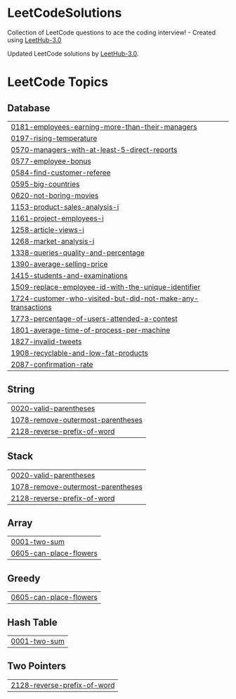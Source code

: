 # LeetCodeSolutions

Collection of LeetCode questions to ace the coding interview! - Created using [LeetHub-3.0](https://github.com/raphaelheinz/LeetHub-3.0)

Updated LeetCode solutions by [LeetHub-3.0](https://github.com/raphaelheinz/LeetHub-3.0).

<!---LeetCode Topics Start-->
# LeetCode Topics
## Database
|  |
| ------- |
| [0181-employees-earning-more-than-their-managers](https://github.com/dan61013/LeetCodeSolutions/tree/master/0181-employees-earning-more-than-their-managers) |
| [0197-rising-temperature](https://github.com/dan61013/LeetCodeSolutions/tree/master/0197-rising-temperature) |
| [0570-managers-with-at-least-5-direct-reports](https://github.com/dan61013/LeetCodeSolutions/tree/master/0570-managers-with-at-least-5-direct-reports) |
| [0577-employee-bonus](https://github.com/dan61013/LeetCodeSolutions/tree/master/0577-employee-bonus) |
| [0584-find-customer-referee](https://github.com/dan61013/LeetCodeSolutions/tree/master/0584-find-customer-referee) |
| [0595-big-countries](https://github.com/dan61013/LeetCodeSolutions/tree/master/0595-big-countries) |
| [0620-not-boring-movies](https://github.com/dan61013/LeetCodeSolutions/tree/master/0620-not-boring-movies) |
| [1153-product-sales-analysis-i](https://github.com/dan61013/LeetCodeSolutions/tree/master/1153-product-sales-analysis-i) |
| [1161-project-employees-i](https://github.com/dan61013/LeetCodeSolutions/tree/master/1161-project-employees-i) |
| [1258-article-views-i](https://github.com/dan61013/LeetCodeSolutions/tree/master/1258-article-views-i) |
| [1268-market-analysis-i](https://github.com/dan61013/LeetCodeSolutions/tree/master/1268-market-analysis-i) |
| [1338-queries-quality-and-percentage](https://github.com/dan61013/LeetCodeSolutions/tree/master/1338-queries-quality-and-percentage) |
| [1390-average-selling-price](https://github.com/dan61013/LeetCodeSolutions/tree/master/1390-average-selling-price) |
| [1415-students-and-examinations](https://github.com/dan61013/LeetCodeSolutions/tree/master/1415-students-and-examinations) |
| [1509-replace-employee-id-with-the-unique-identifier](https://github.com/dan61013/LeetCodeSolutions/tree/master/1509-replace-employee-id-with-the-unique-identifier) |
| [1724-customer-who-visited-but-did-not-make-any-transactions](https://github.com/dan61013/LeetCodeSolutions/tree/master/1724-customer-who-visited-but-did-not-make-any-transactions) |
| [1773-percentage-of-users-attended-a-contest](https://github.com/dan61013/LeetCodeSolutions/tree/master/1773-percentage-of-users-attended-a-contest) |
| [1801-average-time-of-process-per-machine](https://github.com/dan61013/LeetCodeSolutions/tree/master/1801-average-time-of-process-per-machine) |
| [1827-invalid-tweets](https://github.com/dan61013/LeetCodeSolutions/tree/master/1827-invalid-tweets) |
| [1908-recyclable-and-low-fat-products](https://github.com/dan61013/LeetCodeSolutions/tree/master/1908-recyclable-and-low-fat-products) |
| [2087-confirmation-rate](https://github.com/dan61013/LeetCodeSolutions/tree/master/2087-confirmation-rate) |
## String
|  |
| ------- |
| [0020-valid-parentheses](https://github.com/dan61013/LeetCodeSolutions/tree/master/0020-valid-parentheses) |
| [1078-remove-outermost-parentheses](https://github.com/dan61013/LeetCodeSolutions/tree/master/1078-remove-outermost-parentheses) |
| [2128-reverse-prefix-of-word](https://github.com/dan61013/LeetCodeSolutions/tree/master/2128-reverse-prefix-of-word) |
## Stack
|  |
| ------- |
| [0020-valid-parentheses](https://github.com/dan61013/LeetCodeSolutions/tree/master/0020-valid-parentheses) |
| [1078-remove-outermost-parentheses](https://github.com/dan61013/LeetCodeSolutions/tree/master/1078-remove-outermost-parentheses) |
| [2128-reverse-prefix-of-word](https://github.com/dan61013/LeetCodeSolutions/tree/master/2128-reverse-prefix-of-word) |
## Array
|  |
| ------- |
| [0001-two-sum](https://github.com/dan61013/LeetCodeSolutions/tree/master/0001-two-sum) |
| [0605-can-place-flowers](https://github.com/dan61013/LeetCodeSolutions/tree/master/0605-can-place-flowers) |
## Greedy
|  |
| ------- |
| [0605-can-place-flowers](https://github.com/dan61013/LeetCodeSolutions/tree/master/0605-can-place-flowers) |
## Hash Table
|  |
| ------- |
| [0001-two-sum](https://github.com/dan61013/LeetCodeSolutions/tree/master/0001-two-sum) |
## Two Pointers
|  |
| ------- |
| [2128-reverse-prefix-of-word](https://github.com/dan61013/LeetCodeSolutions/tree/master/2128-reverse-prefix-of-word) |
<!---LeetCode Topics End-->